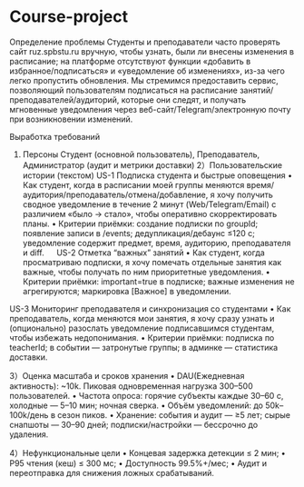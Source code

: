 # Course-project
Определение проблемы
Студенты и преподаватели часто проверять сайт ruz.spbstu.ru вручную, чтобы узнать,
были ли внесены изменения в расписание; на платформе отсутствуют функции «добавить в избранное/подписаться» и «уведомление об изменениях»,
из-за чего легко пропустить обновления. Мы стремимся предоставить сервис,
позволяющий пользователям подписаться на расписание занятий/преподавателей/аудиторий,
которые они следят, и получать мгновенные уведомления через веб-сайт/Telegram/электронную почту при возникновении изменений.

Выработĸа требований
1)	Персоны
    Студент (основной пользователь),
    Преподаватель,
    Администратор (аудит и метрики доставки)
2）Пользовательские истории (текстом)
   US-1 Подписка студента и быстрые оповещения
   •	Как студент, когда в расписании моей группы меняются время/аудитория/преподаватель/отмена/добавление, я хочу получить сводное уведомление в течение 2 минут (Web/Telegram/Email) с различием «было → стало», чтобы оперативно скорректировать планы.
   •	Критерии приёмки: создание подписки по groupId; появление записи в /events; дедупликация/дебаунс ≤120 c; уведомление содержит предмет, время, аудиторию, преподавателя и diff.
 
   US-2 Отметка “важных” занятий
   •	Как студент, когда просматриваю подписки, я хочу помечать отдельные занятия как важные, чтобы получать по ним приоритетные уведомления.
   •	Критерии приёмки: important=true в подписке; важные изменения не агрегируются; маркировка [Важное] в уведомлении.

   US-3 Мониторинг преподавателя и синхронизация со студентами
   •	Как преподаватель, когда меняются мои занятия, я хочу сразу узнать и (опционально) разослать уведомление подписавшимся студентам, чтобы избежать недопонимания.
   •	Критерии приёмки: подписка по teacherId; в событии — затронутые группы; в админке — статистика доставки.

3）Оценка масштаба и сроков хранения
   •	DAU(Ежедневная активность): ~10k. Пиковая одновременная нагрузка 300–500 пользователей.
   •	Частота опроса: горячие субъекты каждые 30–60 с, холодные — 5–10 мин; ночная сверка.
   •	Объём уведомлений: до 50k–100k/день в сезон пиков.
   •	Хранение: события и аудит — ≥5 лет; сырые снапшоты — 30–90 дней; подписки/настройки — бессрочно до удаления.

4）Нефункциональные цели
   •	Концевая задержка детекции ≤ 2 мин;
   •	P95 чтения (кеш) ≤ 300 мс;
   •	Доступность 99.5%+/мес;
   •	Аудит и переотправка для снижения ложных срабатываний.
